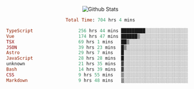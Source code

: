 <!DOCTYPE html>
<body>
<div align="center">
  
  ![Github Stats](https://github-readme-stats.vercel.app/api?username=verycrunchy&show_icons=true&theme=radical)

<!--START_SECTION:waka-->

```ruby
Total Time: 704 hrs 4 mins

TypeScript                 256 hrs 44 mins █████████░░░░░░░░░░░░░░░░   36.47 %
Vue                        174 hrs 47 mins ██████▒░░░░░░░░░░░░░░░░░░   24.83 %
TSX                        69 hrs 1 mins   ██▒░░░░░░░░░░░░░░░░░░░░░░   09.80 %
JSON                       39 hrs 23 mins  █▒░░░░░░░░░░░░░░░░░░░░░░░   05.60 %
Astro                      29 hrs 7 mins   █░░░░░░░░░░░░░░░░░░░░░░░░   04.14 %
JavaScript                 28 hrs 28 mins  █░░░░░░░░░░░░░░░░░░░░░░░░   04.04 %
unknown                    21 hrs 35 mins  ▓░░░░░░░░░░░░░░░░░░░░░░░░   03.07 %
Bash                       14 hrs 39 mins  ▓░░░░░░░░░░░░░░░░░░░░░░░░   02.08 %
CSS                        9 hrs 55 mins   ▒░░░░░░░░░░░░░░░░░░░░░░░░   01.41 %
Markdown                   9 hrs 48 mins   ▒░░░░░░░░░░░░░░░░░░░░░░░░   01.39 %
```

<!--END_SECTION:waka-->
</div>
</body>
</html>

